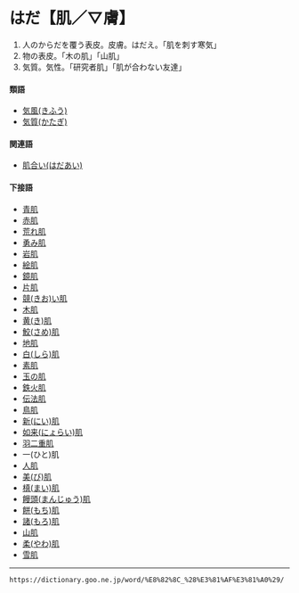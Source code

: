 # はだ【肌／▽膚】

1.  人のからだを覆う表皮。皮膚。はだえ。「肌を刺す寒気」
2.  物の表皮。「木の肌」「山肌」
3.  気質。気性。「研究者肌」「肌が合わない友達」
    

#### 類語

-   [気風(きふう)](https://dictionary.goo.ne.jp/word/%E6%B0%97%E9%A2%A8/#jn-53621)
-   [気質(かたぎ)](https://dictionary.goo.ne.jp/word/%E6%B0%97%E8%B3%AA_%28%E3%81%8B%E3%81%9F%E3%81%8E%29/#jn-41767)

#### 関連語

-   [肌合い(はだあい)](https://dictionary.goo.ne.jp/word/%E8%82%8C%E5%90%88/#jn-176531)

#### 下接語

-   [青肌](https://dictionary.goo.ne.jp/word/%E9%9D%92%E8%82%8C/#jn-1795)
-   [赤肌](https://dictionary.goo.ne.jp/word/%E8%B5%A4%E8%82%8C/#jn-2193)
-   [荒れ肌](https://dictionary.goo.ne.jp/word/%E8%8D%92%E3%82%8C%E8%82%8C/#jn-8034)
-   [勇み肌](https://dictionary.goo.ne.jp/word/%E5%8B%87%E3%81%BF%E8%82%8C/#jn-10986)
-   [岩肌](https://dictionary.goo.ne.jp/word/%E5%B2%A9%E8%82%8C/#jn-16053)
-   [絵肌](https://dictionary.goo.ne.jp/word/%E7%B5%B5%E8%82%8C/#jn-24765)
-   [鏡肌](https://dictionary.goo.ne.jp/word/%E9%8F%A1%E8%82%8C/#jn-37910)
-   [片肌](https://dictionary.goo.ne.jp/word/%E7%89%87%E8%82%8C/#jn-42031)
-   [競(きお)い肌](https://dictionary.goo.ne.jp/word/%E7%AB%B6%E3%81%84%E8%82%8C/#jn-50511)
-   [木肌](https://dictionary.goo.ne.jp/word/%E6%9C%A8%E8%82%8C/#jn-53487)
-   [黄(き)肌](https://dictionary.goo.ne.jp/word/%E9%BB%84%E8%82%8C/#jn-53488)
-   [鮫(さめ)肌](https://dictionary.goo.ne.jp/word/%E9%AE%AB%E8%82%8C/#jn-89347)
-   [地肌](https://dictionary.goo.ne.jp/word/%E5%9C%B0%E8%82%8C/#jn-99874)
-   [白(しら)肌](https://dictionary.goo.ne.jp/word/%E7%99%BD%E8%82%8C/#jn-112331)
-   [素肌](https://dictionary.goo.ne.jp/word/%E7%B4%A0%E8%82%8C/#jn-119489)
-   [玉の肌](https://dictionary.goo.ne.jp/word/%E7%8E%89%E3%81%AE%E8%82%8C/#jn-138852)
-   [鉄火肌](https://dictionary.goo.ne.jp/word/%E9%89%84%E7%81%AB%E8%82%8C/#jn-151694)
-   [伝法肌](https://dictionary.goo.ne.jp/word/%E4%BC%9D%E6%B3%95%E8%82%8C/#jn-154453)
-   [鳥肌](https://dictionary.goo.ne.jp/word/%E9%B3%A5%E8%82%8C/#jn-161335)
-   [新(にい)肌](https://dictionary.goo.ne.jp/word/%E6%96%B0%E8%82%8C/#jn-166164)
-   [如来(にょらい)肌](https://dictionary.goo.ne.jp/word/%E5%A6%82%E6%9D%A5%E8%82%8C/#jn-168595)
-   [羽二重肌](https://dictionary.goo.ne.jp/word/%E7%BE%BD%E4%BA%8C%E9%87%8D%E8%82%8C/#jn-179055)
-   一(ひと)肌
-   [人肌](https://dictionary.goo.ne.jp/word/%E4%BA%BA%E8%82%8C/#jn-186208)
-   [美(び)肌](https://dictionary.goo.ne.jp/word/%E7%BE%8E%E8%82%8C_%28%E3%81%B3%E3%81%AF%E3%81%A0%29/#jn-186729)
-   [槙(まい)肌](https://dictionary.goo.ne.jp/word/%E6%A7%99%E8%82%8C/#jn-206906)
-   [饅頭(まんじゅう)肌](https://dictionary.goo.ne.jp/word/%E9%A5%85%E9%A0%AD%E8%82%8C/#jn-210418)
-   [餅(もち)肌](https://dictionary.goo.ne.jp/word/%E9%A4%85%E8%82%8C/#jn-219345)
-   [諸(もろ)肌](https://dictionary.goo.ne.jp/word/%E8%AB%B8%E8%82%8C/#jn-220618)
-   [山肌](https://dictionary.goo.ne.jp/word/%E5%B1%B1%E8%82%8C/#jn-223071)
-   [柔(やわ)肌](https://dictionary.goo.ne.jp/word/%E6%9F%94%E8%82%8C/#jn-223488)
-   [雪肌](https://dictionary.goo.ne.jp/word/%E9%9B%AA%E8%82%8C_%28%E3%82%86%E3%81%8D%E3%81%AF%E3%81%A0%29/#jn-225094)

---
`https://dictionary.goo.ne.jp/word/%E8%82%8C_%28%E3%81%AF%E3%81%A0%29/`